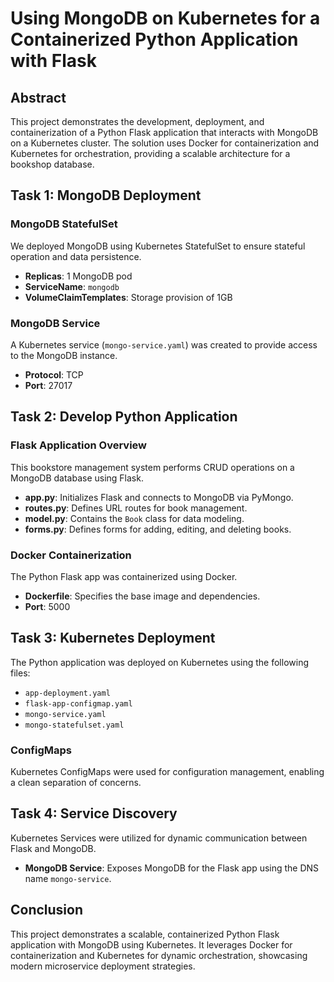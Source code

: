 # Using MongoDB on Kubernetes for a Containerized Python Application with Flask

## Abstract
This project demonstrates the development, deployment, and containerization of a Python Flask application that interacts with MongoDB on a Kubernetes cluster. The solution uses Docker for containerization and Kubernetes for orchestration, providing a scalable architecture for a bookshop database.

## Task 1: MongoDB Deployment

### MongoDB StatefulSet
We deployed MongoDB using Kubernetes StatefulSet to ensure stateful operation and data persistence.
- **Replicas**: 1 MongoDB pod
- **ServiceName**: `mongodb`
- **VolumeClaimTemplates**: Storage provision of 1GB

### MongoDB Service
A Kubernetes service (`mongo-service.yaml`) was created to provide access to the MongoDB instance.
- **Protocol**: TCP
- **Port**: 27017

## Task 2: Develop Python Application

### Flask Application Overview
This bookstore management system performs CRUD operations on a MongoDB database using Flask.
- **app.py**: Initializes Flask and connects to MongoDB via PyMongo.
- **routes.py**: Defines URL routes for book management.
- **model.py**: Contains the `Book` class for data modeling.
- **forms.py**: Defines forms for adding, editing, and deleting books.

### Docker Containerization
The Python Flask app was containerized using Docker.
- **Dockerfile**: Specifies the base image and dependencies.
- **Port**: 5000

## Task 3: Kubernetes Deployment

The Python application was deployed on Kubernetes using the following files:
- `app-deployment.yaml`
- `flask-app-configmap.yaml`
- `mongo-service.yaml`
- `mongo-statefulset.yaml`

### ConfigMaps
Kubernetes ConfigMaps were used for configuration management, enabling a clean separation of concerns.

## Task 4: Service Discovery

Kubernetes Services were utilized for dynamic communication between Flask and MongoDB.
- **MongoDB Service**: Exposes MongoDB for the Flask app using the DNS name `mongo-service`.

## Conclusion
This project demonstrates a scalable, containerized Python Flask application with MongoDB using Kubernetes. It leverages Docker for containerization and Kubernetes for dynamic orchestration, showcasing modern microservice deployment strategies.
